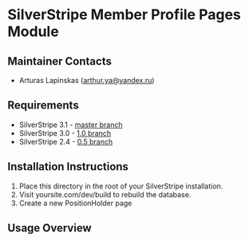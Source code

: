 SilverStripe Member Profile Pages Module
========================================

Maintainer Contacts
-------------------
*  Arturas Lapinskas (<arthur.ya@yandex.ru>)

Requirements
------------

* SilverStripe 3.1 - [master branch](https://github.com/ajshort/silverstripe-memberprofiles)
* SilverStripe 3.0 - [1.0 branch](https://github.com/ajshort/silverstripe-memberprofiles/tree/1.0)
* SilverStripe 2.4 - [0.5 branch](https://github.com/ajshort/silverstripe-memberprofiles/tree/0.5)

Installation Instructions
-------------------------

1. Place this directory in the root of your SilverStripe installation.
2. Visit yoursite.com/dev/build to rebuild the database.
3. Create a new PositionHolder page

Usage Overview
--------------

